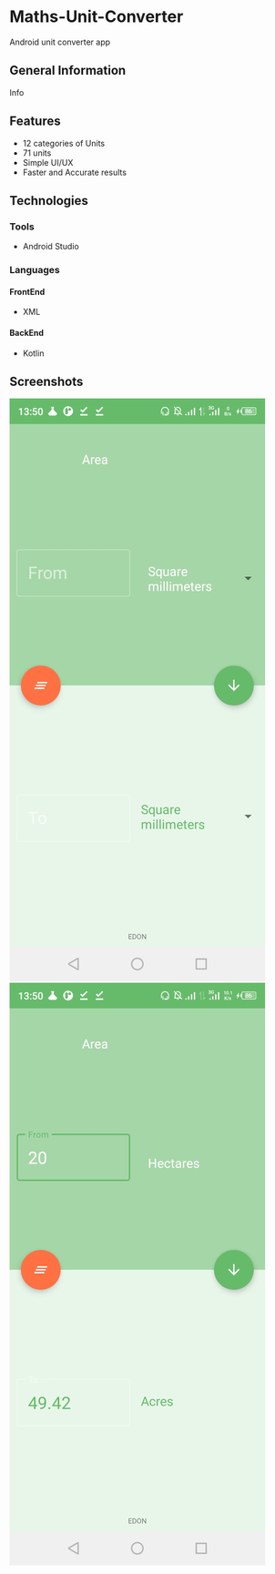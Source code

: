 # Maths-Unit-Converter
Android unit converter app
## General Information
Info
## Features
* 12 categories of Units
* 71 units
* Simple UI/UX
* Faster and Accurate results
## Technologies
### Tools
* Android Studio
### Languages
#### FrontEnd
* XML
#### BackEnd
* Kotlin
## Screenshots
![App Screenshot](https://github.com/khobbi/Maths-Unit-Converter/blob/b81429c1165fedad66ac814f59df191258ab2fb3/screenshots/mathsUnitConverter2.jpg)
![App Screenshot](https://github.com/khobbi/Maths-Unit-Converter/blob/b81429c1165fedad66ac814f59df191258ab2fb3/screenshots/mathsUnitConverter1.jpg)

